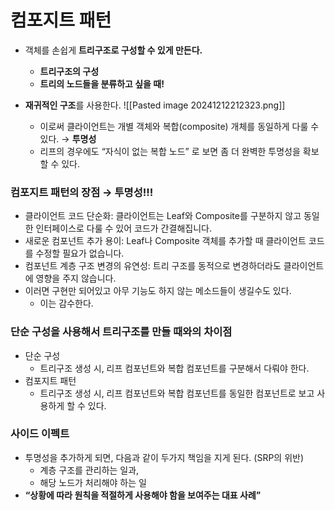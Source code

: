 # 컴포지트 패턴

- 객체를 손쉽게 **트리구조로 구성할 수 있게 만든다.**
    
    - **트리구조의 구성**
    - **트리의 노드들을 분류하고 싶을 때!**
- **재귀적인 구조**를 사용한다.
    ![[Pasted image 20241212212323.png]]
    - 이로써 클라이언트는 개별 객체와 복합(composite) 개체를 동일하게 다룰 수 있다. → **투명성**
    - 리프의 경우에도 “자식이 없는 복합 노드” 로 보면 좀 더 완벽한 투명성을 확보할 수 있다.

### 컴포지트 패턴의 장점 → 투명성!!!

- 클라이언트 코드 단순화: 클라이언트는 Leaf와 Composite를 구분하지 않고 동일한 인터페이스로 다룰 수 있어 코드가 간결해집니다.
- 새로운 컴포넌트 추가 용이: Leaf나 Composite 객체를 추가할 때 클라이언트 코드를 수정할 필요가 없습니다.
- 컴포넌트 계층 구조 변경의 유연성: 트리 구조를 동적으로 변경하더라도 클라이언트에 영향을 주지 않습니다.
- 이러면 구현만 되어있고 아무 기능도 하지 않는 메소드들이 생길수도 있다.
    - 이는 감수한다.

### 단순 구성을 사용해서 트리구조를 만들 때와의 차이점
- 단순 구성
    - 트리구조 생성 시, 리프 컴포넌트와 복합 컴포넌트를 구분해서 다뤄야 한다.
- 컴포지트 패턴
    - 트리구조 생성 시, 리프 컴포넌트와 복합 컴포넌트를 동일한 컴포넌트로 보고 사용하게 할 수 있다.

### 사이드 이펙트
- 투명성을 추가하게 되면, 다음과 같이 두가지 책임을 지게 된다. (SRP의 위반)
    - 계층 구조를 관리하는 일과,
    - 해당 노드가 처리해야 하는 일
- **“상황에 따라 원칙을 적절하게 사용해야 함을 보여주는 대표 사례”**